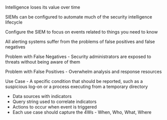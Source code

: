 Intelligence loses its value over time

SIEMs can be configured to automate much of the security intelligence lifecycle

Configure the SIEM to focus on events related to things you need to know

All alerting systems suffer from the problems of false positives and false negatives

Problem with False Negatives - Security administrators are exposed to threats without being aware of them

Problem with False Positives - Overwhelm analysis and response resources

Use Case - A specific condition that should be reported, such as a suspicious log-on or a process executing from a temporary directory
- Data sources with indicators
- Query string used to correlate indicators
- Actions to occur when event is triggered
- Each use case should capture the 4Ws - When, Who, What, Where

